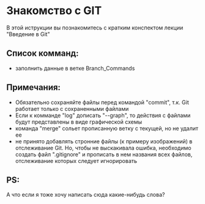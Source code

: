 # Знакомство с GIT

В этой иструкции вы познакомитесь с кратким конспектом лекции "Введение в Git"

## Список комманд:

* заполнить данные в ветке Branch_Commands

## Примечания:

* Обязательно сохраняйте файлы перед командой "commit", т.к. Git работает только с сохраненными файлами
* Если к комманде "log" дописать "--graph", то действия с файлами будут представлены в виде графической схемы
* команда "merge" сольет прописанную ветку с текущей, но не удалит ее
* не принято добавлять стронние файлы (к примеру изображений) в отслеживание Git. Но, чтобы не выскакивала ошибка, необходимо создать файл ".gitignore" и прописать в нем названия всех файлов, отслеживание которых следует игнорировать

## PS:

А что если я тоже хочу написать сюда какие-нибудь слова?
